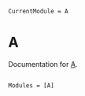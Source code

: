 ```@meta
CurrentModule = A
```

# A

Documentation for [A](https://github.com/serenity4/A.jl).

```@index
```

```@autodocs
Modules = [A]
```
